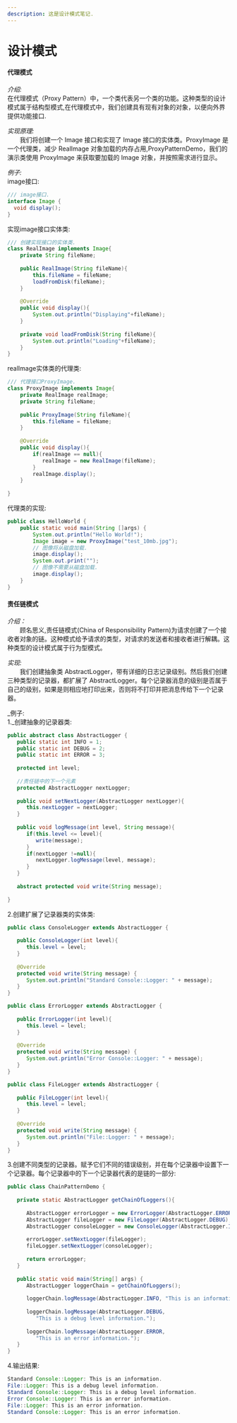 ```yaml
---
description: 这是设计模式笔记.
---
```


# 设计模式

#### 代理模式

_介绍:_  
      在代理模式（Proxy Pattern）中，一个类代表另一个类的功能。这种类型的设计模式属于结构型模式,在代理模式中，我们创建具有现有对象的对象，以便向外界提供功能接口.

_实现原理:_  
　　我们将创建一个 Image 接口和实现了 Image 接口的实体类。ProxyImage 是一个代理类，减少 RealImage 对象加载的内存占用,ProxyPatternDemo，我们的演示类使用 ProxyImage 来获取要加载的 Image 对象，并按照需求进行显示。

_例子:_  
image接口:

```java
/// image接口.
interface Image {
  void display();
}

```

实现image接口实体类:

```java
/// 创建实现接口的实体类.
class RealImage implements Image{
    private String fileName;
	
    public RealImage(String fileName){
	    this.fileName = fileName;
		loadFromDisk(fileName);
	}
	
	@Override 
	public void display(){
		System.out.println("Displaying"+fileName);
	}
	
	private void loadFromDisk(String fileName){
	    System.out.println("Loading"+fileName);
	}
}
```

realImage实体类的代理类:

```java
/// 代理接口ProxyImage.
class ProxyImage implements Image{
	private RealImage realImage;
	private String fileName;
	
	public ProxyImage(String fileName){
		this.fileName = fileName;
	}
	
	@Override 
	public void display(){
		if(realImage == null){
		   realImage = new RealImage(fileName);
		}
		realImage.display();
	}
	
}

```

代理类的实现:

```java
public class HelloWorld {
    public static void main(String []args) {
        System.out.println("Hello World!");
		Image image = new ProxyImage("test_10mb.jpg");
		// 图像将从磁盘加载.
		image.display();
		System.out.print("");
		// 图像不需要从磁盘加载.
		image.display();
    }
}
```



#### 责任链模式

_介绍：_  
　　顾名思义,责任链模式\(China of Responsibility Pattern\)为请求创建了一个接收者对象的链。这种模式给予请求的类型，对请求的发送者和接收者进行解耦。这种类型的设计模式属于行为型模式。

_实现:_  
　　我们创建抽象类 AbstractLogger，带有详细的日志记录级别。然后我们创建三种类型的记录器，都扩展了 AbstractLogger。每个记录器消息的级别是否属于自己的级别，如果是则相应地打印出来，否则将不打印并把消息传给下一个记录器。

_例子:  
1._创建抽象的记录器类:

```java
public abstract class AbstractLogger {
   public static int INFO = 1;
   public static int DEBUG = 2;
   public static int ERROR = 3;
 
   protected int level;
 
   //责任链中的下一个元素
   protected AbstractLogger nextLogger;
 
   public void setNextLogger(AbstractLogger nextLogger){
      this.nextLogger = nextLogger;
   }
 
   public void logMessage(int level, String message){
      if(this.level <= level){
         write(message);
      }
      if(nextLogger !=null){
         nextLogger.logMessage(level, message);
      }
   }
 
   abstract protected void write(String message);
   
}
```

2.创建扩展了记录器类的实体类:

```java
public class ConsoleLogger extends AbstractLogger {
 
   public ConsoleLogger(int level){
      this.level = level;
   }
 
   @Override
   protected void write(String message) {    
      System.out.println("Standard Console::Logger: " + message);
   }
}

public class ErrorLogger extends AbstractLogger {
 
   public ErrorLogger(int level){
      this.level = level;
   }
 
   @Override
   protected void write(String message) {    
      System.out.println("Error Console::Logger: " + message);
   }
}

public class FileLogger extends AbstractLogger {
 
   public FileLogger(int level){
      this.level = level;
   }
 
   @Override
   protected void write(String message) {    
      System.out.println("File::Logger: " + message);
   }
}
```

  
3.创建不同类型的记录器。赋予它们不同的错误级别，并在每个记录器中设置下一个记录器。每个记录器中的下一个记录器代表的是链的一部分:

```java
public class ChainPatternDemo {
   
   private static AbstractLogger getChainOfLoggers(){
 
      AbstractLogger errorLogger = new ErrorLogger(AbstractLogger.ERROR);
      AbstractLogger fileLogger = new FileLogger(AbstractLogger.DEBUG);
      AbstractLogger consoleLogger = new ConsoleLogger(AbstractLogger.INFO);
 
      errorLogger.setNextLogger(fileLogger);
      fileLogger.setNextLogger(consoleLogger);
 
      return errorLogger;  
   }
 
   public static void main(String[] args) {
      AbstractLogger loggerChain = getChainOfLoggers();
 
      loggerChain.logMessage(AbstractLogger.INFO, "This is an information.");
 
      loggerChain.logMessage(AbstractLogger.DEBUG, 
         "This is a debug level information.");
 
      loggerChain.logMessage(AbstractLogger.ERROR, 
         "This is an error information.");
   }
}
```

4.输出结果:

```java
Standard Console::Logger: This is an information.
File::Logger: This is a debug level information.
Standard Console::Logger: This is a debug level information.
Error Console::Logger: This is an error information.
File::Logger: This is an error information.
Standard Console::Logger: This is an error information.
```



